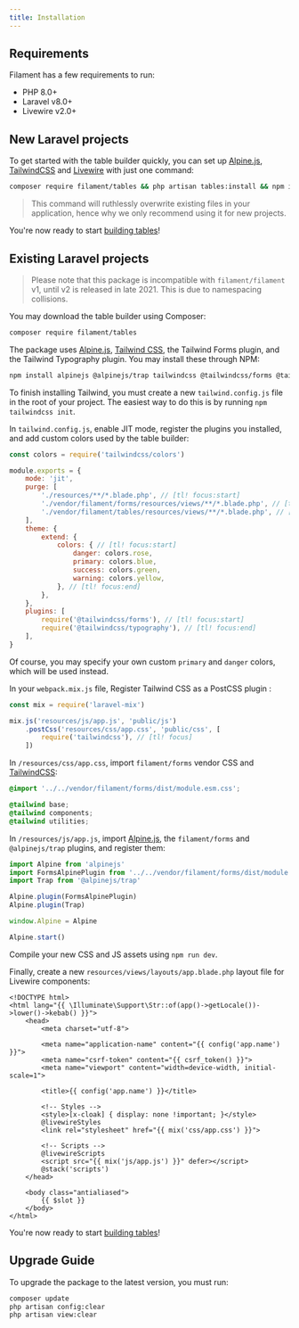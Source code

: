 ```yaml
---
title: Installation
---
```


## Requirements

Filament has a few requirements to run:

- PHP 8.0+
- Laravel v8.0+
- Livewire v2.0+

## New Laravel projects

To get started with the table builder quickly, you can set up [Alpine.js](https://alpinejs.dev), [TailwindCSS](https://tailwindcss.com) and [Livewire](https://laravel-livewire.com) with just one command:

```bash
composer require filament/tables && php artisan tables:install && npm install && npm run dev
```

> This command will ruthlessly overwrite existing files in your application, hence why we only recommend using it for new projects.

You're now ready to start [building tables](building-tables)!

## Existing Laravel projects

> Please note that this package is incompatible with `filament/filament` v1, until v2 is released in late 2021. This is due to namespacing collisions.

You may download the table builder using Composer:

```bash
composer require filament/tables
```

The package uses [Alpine.js](https://alpinejs.dev),  [Tailwind CSS](https://tailwindcss.com), the Tailwind Forms plugin, and the Tailwind Typography plugin. You may install these through NPM:

```bash
npm install alpinejs @alpinejs/trap tailwindcss @tailwindcss/forms @tailwindcss/typography --save-dev
```

To finish installing Tailwind, you must create a new `tailwind.config.js` file in the root of your project. The easiest way to do this is by running `npm tailwindcss init`.

In `tailwind.config.js`, enable JIT mode, register the plugins you installed, and add custom colors used by the table builder:

```js
const colors = require('tailwindcss/colors')

module.exports = {
    mode: 'jit',
    purge: [
        './resources/**/*.blade.php', // [tl! focus:start]
        './vendor/filament/forms/resources/views/**/*.blade.php', // [tl! focus:end]
        './vendor/filament/tables/resources/views/**/*.blade.php', // [tl! focus:end]
    ],
    theme: {
        extend: {
            colors: { // [tl! focus:start]
                danger: colors.rose,
                primary: colors.blue,
                success: colors.green,
                warning: colors.yellow,
            }, // [tl! focus:end]
        },
    },
    plugins: [
        require('@tailwindcss/forms'), // [tl! focus:start]
        require('@tailwindcss/typography'), // [tl! focus:end]
    ],
}
```

Of course, you may specify your own custom `primary` and `danger` colors, which will be used instead.

In your `webpack.mix.js` file, Register Tailwind CSS as a PostCSS plugin :

```js
const mix = require('laravel-mix')

mix.js('resources/js/app.js', 'public/js')
    .postCss('resources/css/app.css', 'public/css', [
        require('tailwindcss'), // [tl! focus]
    ])
```

In `/resources/css/app.css`, import `filament/forms` vendor CSS and [TailwindCSS](https://tailwindcss.com):

```css
@import '../../vendor/filament/forms/dist/module.esm.css';

@tailwind base;
@tailwind components;
@tailwind utilities;
```

In `/resources/js/app.js`, import [Alpine.js](https://alpinejs.dev), the `filament/forms` and `@alpinejs/trap` plugins, and register them:
```js
import Alpine from 'alpinejs'
import FormsAlpinePlugin from '../../vendor/filament/forms/dist/module.esm'
import Trap from '@alpinejs/trap'

Alpine.plugin(FormsAlpinePlugin)
Alpine.plugin(Trap)

window.Alpine = Alpine

Alpine.start()
```

Compile your new CSS and JS assets using `npm run dev`.

Finally, create a new `resources/views/layouts/app.blade.php` layout file for Livewire components:

```blade
<!DOCTYPE html>
<html lang="{{ \Illuminate\Support\Str::of(app()->getLocale())->lower()->kebab() }}">
    <head>
        <meta charset="utf-8">

        <meta name="application-name" content="{{ config('app.name') }}">
        <meta name="csrf-token" content="{{ csrf_token() }}">
        <meta name="viewport" content="width=device-width, initial-scale=1">

        <title>{{ config('app.name') }}</title>

        <!-- Styles -->
        <style>[x-cloak] { display: none !important; }</style>
        @livewireStyles
        <link rel="stylesheet" href="{{ mix('css/app.css') }}">

        <!-- Scripts -->
        @livewireScripts
        <script src="{{ mix('js/app.js') }}" defer></script>
        @stack('scripts')
    </head>

    <body class="antialiased">
        {{ $slot }}
    </body>
</html>
```

You're now ready to start [building tables](building-tables)!

## Upgrade Guide

To upgrade the package to the latest version, you must run:

```bash
composer update
php artisan config:clear
php artisan view:clear
```

